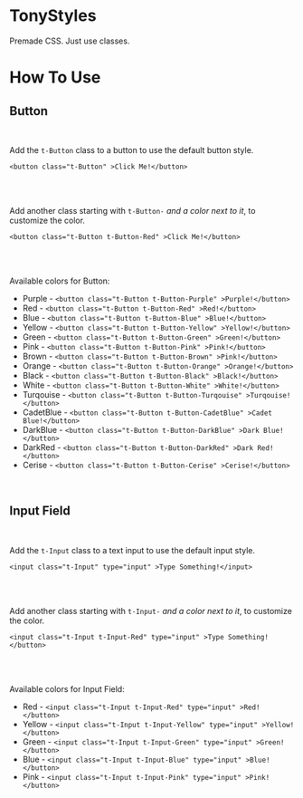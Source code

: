 # TonyStyles
Premade CSS. Just use classes.

# How To Use

## Button

<br>

Add the `t-Button` class to a button to use the default button style.

`<button class="t-Button" >Click Me!</button>`

<br><br>

Add another class starting with `t-Button-` _and a color next to it_, to customize the color.

`<button class="t-Button t-Button-Red" >Click Me!</button>`

<br><br>

Available colors for Button:

* Purple  - `<button class="t-Button t-Button-Purple" >Purple!</button>`
* Red     - `<button class="t-Button t-Button-Red" >Red!</button>`
* Blue    - `<button class="t-Button t-Button-Blue" >Blue!</button>`
* Yellow  - `<button class="t-Button t-Button-Yellow" >Yellow!</button>`
* Green   - `<button class="t-Button t-Button-Green" >Green!</button>`
* Pink   - `<button class="t-Button t-Button-Pink" >Pink!</button>`
* Brown   - `<button class="t-Button t-Button-Brown" >Pink!</button>`
* Orange - `<button class="t-Button t-Button-Orange" >Orange!</button>`
* Black - `<button class="t-Button t-Button-Black" >Black!</button>`
* White - `<button class="t-Button t-Button-White" >White!</button>`
* Turqouise - `<button class="t-Button t-Button-Turqouise" >Turqouise!</button>`
* CadetBlue - `<button class="t-Button t-Button-CadetBlue" >Cadet Blue!</button>`
* DarkBlue - `<button class="t-Button t-Button-DarkBlue" >Dark Blue!</button>`
* DarkRed - `<button class="t-Button t-Button-DarkRed" >Dark Red!</button>`
* Cerise - `<button class="t-Button t-Button-Cerise" >Cerise!</button>`

<br>

## Input Field

<br>

Add the `t-Input` class to a text input to use the default input style.

`<input class="t-Input" type="input" >Type Something!</input>`

<br><br>

Add another class starting with `t-Input-` _and a color next to it_, to customize the color.

`<input class="t-Input t-Input-Red" type="input" >Type Something!</button>`

<br><br>

Available colors for Input Field:

* Red     - `<input class="t-Input t-Input-Red" type="input" >Red!</button>`
* Yellow  - `<input class="t-Input t-Input-Yellow" type="input" >Yellow!</button>`
* Green - `<input class="t-Input t-Input-Green" type="input" >Green!</button>`
* Blue - `<input class="t-Input t-Input-Blue" type="input" >Blue!</button>`
* Pink - `<input class="t-Input t-Input-Pink" type="input" >Pink!</button>`
